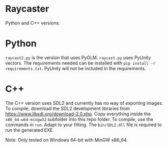 # Raycaster

Python and C++ versions.

# Python

`raycast2.py` is the version that uses PyGLM. `raycast.py` uses PyUnity vectors.
The requirements needed can be installed with `pip install -r requirements.txt`.
PyUnity will not be included in the requirements.

# C++

The C++ version uses SDL2 and currently has no way of exporting images.
To compile, download the SDL2 development libraries from https://www.libsdl.org/download-2.0.php.
Copy everything inside the `x86_64-w64-mingw32` subfolder into this repo folder.
To compile, use the commands in `run`. Adapt to your fitting.
The `bin/SDL2.dll` file is required to run the generated EXE.

Note: Only tested on Windows 64-bit with MinGW x86_64.
